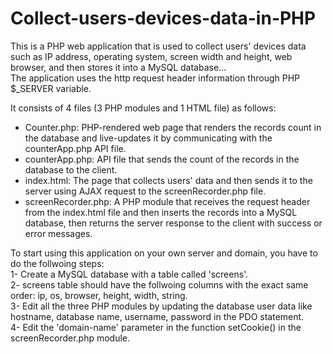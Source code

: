 # Collect-users-devices-data-in-PHP
This is a PHP web application that is used to collect users' devices data such as IP address, operating system, screen width and height, web browser, and then stores it into a MySQL database...  
The application uses the http request header information through PHP $_SERVER variable.  
  
It consists of 4 files (3 PHP modules and 1 HTML file) as follows:  
- Counter.php: PHP-rendered web page that renders the records count in the database and live-updates it by communicating with the counterApp.php API file.   
- counterApp.php: API file that sends the count of the records in the database to the client.  
- index.html: The page that collects users' data and then sends it to the server using AJAX request to the screenRecorder.php file.  
- screenRecorder.php: A PHP module that receives the request header from the index.html file and then inserts the records into a MySQL database, then returns the server response to the client with success or error messages.  
  
To start using this application on your own server and domain, you have to do the follwoing steps:  
1- Create a MySQL database with a table called 'screens'.  
2- screens table should have the follwoing columns with the exact same order: ip, os, browser, height, width, string.  
3- Edit all the three PHP modules by updating the database user data like hostname, database name, username, password in the PDO statement.  
4- Edit the 'domain-name' parameter in the function setCookie() in the screenRecorder.php module.
